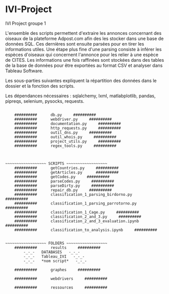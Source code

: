 # IVI-Project
IVI Project
groupe 1

L'ensemble des scripts permettent d'extraire les annonces concernant des oiseaux de la plateforme Adpost.com afin des les stocker
dans une base de données SQL. Ces dernières sont ensuite parsées pour en tirer les informations utiles. Une étape plus fine d'une 
parsing consiste à inférer les espèces d'oiseaux qui concernent l'annonce pour les relier à une espèce de CITES. Les informations
une fois raffinées sont stockées dans des tables de la base de données pour être exportées au format CSV et analyser dans Tableau
Software.

Les sous-parties suivantes expliquent la répartition des données dans le dossier et la fonction des scripts. 

Les dépendances nécessaires : sqlalchemy, lxml, matlabplotlib, pandas, pipreqs, selenium, pysocks, requests.

~~~~~~~~~~~~~~~~~~ RESSOURCES ~~~~~~~~~~~~~~~~~~

    ##########      db.py     ##########
    ##########      webdriver.py     ##########
    ##########      documentation.py     ##########
    ##########      http_requests.py     ##########
    ##########      outil_dns.py     ##########
    ##########      outil_whois.py     ##########
    ##########      project_utils.py     ##########
    ##########      regex_tools.py     ##########



~~~~~~~~~~~~~~~~~~ SCRIPTS ~~~~~~~~~~~~~~~~~~
    ##########      getCountries.py     ##########
    ##########      getArticles.py      ##########
    ##########      getCodes.py     ##########
    ##########      parseCodes.py     ##########
    ##########      parseDirty.py     ##########
    ##########      repair_db.py     ##########
    ##########      classification_1_parsing_birdorno.py     ##########
    ##########      classification_1_parsing_parrotorno.py     ##########
    ##########      classification_1_Cage.py     ##########
    ##########      classification_2_and_3.py     ##########
    ##########      classification_2_and_3_evaluation.ipynb     ##########
    ##########      classification_to_analysis.ipynb     ##########


~~~~~~~~~~~~~~~~~~ FOLDERS ~~~~~~~~~~~~~~~~~~
    ##########      results     ##########
        -_-_-   DATABASES   -_-_-
        -_-_-   Tableau_IVI   -_-_-
        -_-_-   *nom script*   -_-_-

    ##########      graphes     ##########

    ##########      webdrivers     ##########

    ##########      ressources     ##########

        
